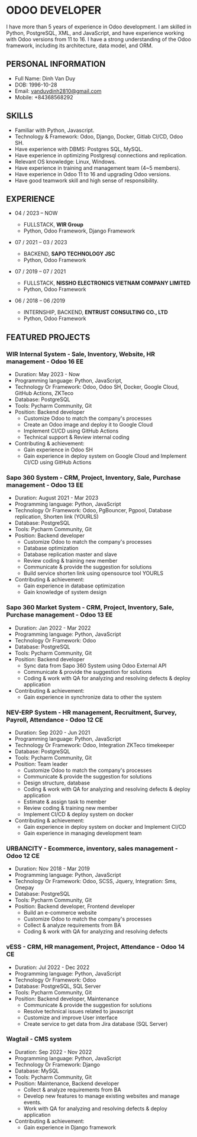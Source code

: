 # ODOO DEVELOPER
I have more than 5 years of experience in Odoo development. I am skilled in Python, PostgreSQL, XML, and JavaScript, and have experience working with Odoo versions from 11 to 16. I have a strong understanding of the Odoo framework, including its architecture, data model, and ORM.

## PERSONAL INFORMATION

- Full Name: Dinh Van Duy
- DOB: 1996-10-28
- Email: vanduydinh2810@gmail.com
- Mobile: +84368568292

## SKILLS
- Familiar with Python, Javascript.
- Technology & Framework: Odoo, Django, Docker, Gitlab CI/CD, Odoo SH.
- Have experience with DBMS: Postgres SQL, MySQL.
- Have experience in optimizing Postgresql connections and replication.
- Relevant OS knowledge: Linux, Windows.
- Have experience in training and management team (4~5 members).  
- Have experience in Odoo 11 to 16 and upgrading Odoo versions.
- Have good teamwork skill and high sense of responsibility.

## EXPERIENCE
- 04 / 2023 – NOW
    - FULLSTACK, **WIR Group**
    - Python, Odoo Framework, Django Framework

- 07 / 2021 – 03 / 2023
    - BACKEND, **SAPO TECHNOLOGY JSC**
    - Python, Odoo Framework

- 07 / 2019 – 07 / 2021
    - FULLSTACK, **NISSHO ELECTRONICS VIETNAM COMPANY LIMITED**
    - Python, Odoo Framework

- 06 / 2018 – 06 /2019
    - INTERNSHIP, BACKEND, **ENTRUST CONSULTING CO., LTD**
    - Python, Odoo Framework

## FEATURED PROJECTS

### WIR Internal System - Sale, Inventory, Website, HR management - Odoo 16 EE
- Duration: May 2023 - Now
- Programming language: Python, JavaScript, 
- Technology Or Framework: Odoo, Odoo SH, Docker, Google Cloud, GitHub Actions, ZKTeco
- Database: PostgreSQL
- Tools: Pycharm Community, Git
- Position: Backend developer
    - Customize Odoo to match the company's processes
    - Create an Odoo image and deploy it to Google Cloud
    - Implement CI/CD using GitHub Actions
    - Technical support & Review internal coding
- Contributing & achievement:
    - Gain experience in Odoo SH
    - Gain experience in deploy system on Google Cloud and Implement CI/CD using GitHub Actions

### Sapo 360 System - CRM, Project, Inventory, Sale, Purchase management - Odoo 13 EE
- Duration: August 2021 - Mar 2023
- Programming language: Python, JavaScript
- Technology Or Framework: Odoo, PgBouncer, Pgpool, Database replication, Shorten link (YOURLS)
- Database: PostgreSQL
- Tools: Pycharm Community, Git
- Position: Backend developer
    - Customize Odoo to match the company's processes
    - Database optimization
    - Database replication master and slave
    - Review coding & training new member
    - Communicate & provide the suggestion for solutions
    - Build service shorten link using opensource tool YOURLS
- Contributing & achievement:
    - Gain experience in database optimization
    - Gain knowledge of system design

### Sapo 360 Market System - CRM, Project, Inventory, Sale, Purchase management - Odoo 13 EE
- Duration: Jan 2022 - Mar 2022
- Programming language: Python, JavaScript
- Technology Or Framework: Odoo
- Database: PostgreSQL
- Tools: Pycharm Community, Git
- Position: Backend developer
    - Sync data from Sapo 360 System using Odoo External API
    - Communicate & provide the suggestion for solutions
    - Coding & work with QA for analyzing and resolving defects & deploy application
- Contributing & achievement:
    - Gain experience in synchronize data to other the system

### NEV-ERP System - HR management, Recruitment, Survey, Payroll, Attendance - Odoo 12 CE
- Duration: Sep 2020 - Jun 2021
- Programming language: Python, JavaScript
- Technology Or Framework: Odoo, Integration ZKTeco timekeeper
- Database: PostgreSQL
- Tools: Pycharm Community, Git
- Position: Team leader
    - Customize Odoo to match the company's processes
    - Communicate & provide the suggestion for solutions
    - Design structure, database
    - Coding & work with QA for analyzing and resolving defects & deploy application
    - Estimate & assign task to member
    - Review coding & training new member
    - Implement CI/CD & deploy system on docker
- Contributing & achievement:
    - Gain experience in deploy system on docker and Implement CI/CD
    - Gain experience in managing development team

### URBANCITY - Ecommerce, inventory, sales management - Odoo 12 CE
- Duration: Nov 2018 - Mar 2019
- Programming language: Python, JavaScript
- Technology Or Framework: Odoo, SCSS, Jquery, Integration: Sms, Onepay
- Database: PostgreSQL
- Tools: Pycharm Community, Git
- Position: Backend developer, Frontend developer
    - Build an e-commerce website
    - Customize Odoo to match the company's processes
    - Collect & analyze requirements from BA
    - Coding & work with QA for analyzing and resolving defects

### vESS - CRM, HR management, Project, Attendance - Odoo 14 CE
- Duration: Jul 2022 - Dec 2022
- Programming language: Python, JavaScript
- Technology Or Framework: Odoo
- Database: PostgreSQL, SQL Server
- Tools: Pycharm Community, Git
- Position: Backend developer, Maintenance
    - Communicate & provide the suggestion for solutions
    - Resolve technical issues related to javascript
    - Customize and improve User interface
    - Create service to get data from Jira database (SQL Server)

### Wagtail - CMS system
- Duration: Sep 2022 - Nov 2022
- Programming language: Python, JavaScript
- Technology Or Framework: Django
- Database: MySQL
- Tools: Pycharm Community, Git
- Position: Maintenance, Backend developer
    - Collect & analyze requirements from BA
    - Develop new features to manage existing websites and manage events.
    - Work with QA for analyzing and resolving defects & deploy application
- Contributing & achievement:
    - Gain experience in Django framework
  